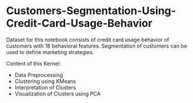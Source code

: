 # Customers-Segmentation-Using-Credit-Card-Usage-Behavior

Dataset for this notebook consists of credit card usage behavior of customers with 18 behavioral features. Segmentation of customers can be used to define marketing strategies.

Content of this Kernel:
* Data Preprocessing
* Clustering using KMeans
* Interpretation of Clusters
* Visualization of Clusters using PCA

